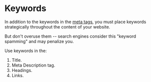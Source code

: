 # Keywords

In addition to the keywords in the [meta tags](https://github.com/toddcf/code-snippets/blob/master/seo/meta-tags.md), you must place keywords strategically throughout the content of your website.

But don't overuse them -- search engines consider this "keyword spamming" and may penalize you.

Use keywords in the:

1. Title.
2. Meta Description tag.
3. Headings.
4. Links.